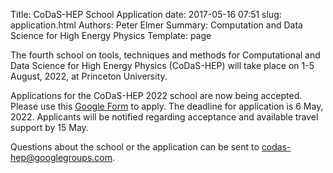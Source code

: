 Title: CoDaS-HEP School Application
date: 2017-05-16 07:51
slug: application.html
Authors: Peter Elmer
Summary: Computation and Data Science for High Energy Physics
Template: page

The fourth school on tools, techniques and methods for Computational and Data Science for High Energy Physics (CoDaS-HEP) will take place on 1-5 August, 2022, at Princeton University. 

Applications for the CoDaS-HEP 2022 school are now being accepted. Please use this [Google Form](https://docs.google.com/forms/d/1NHzl6J-3pmCk4dGjcw593NKlic4o5yL-FkrEQFlv_dk/edit) to apply. The deadline for application is 6 May, 2022. Applicants will be notified regarding acceptance and available travel support by 15 May.

Questions about the school or the application can be sent to [codas-hep@googlegroups.com](codas-hep@googlegroups.com).
